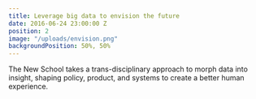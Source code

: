 ```yaml
---
title: Leverage big data to envision the future
date: 2016-06-24 23:00:00 Z
position: 2
image: "/uploads/envision.png"
backgroundPosition: 50%, 50%
---
```


The New School takes a trans-disciplinary approach to morph data into insight, shaping policy, product, and systems to create a better human experience.
